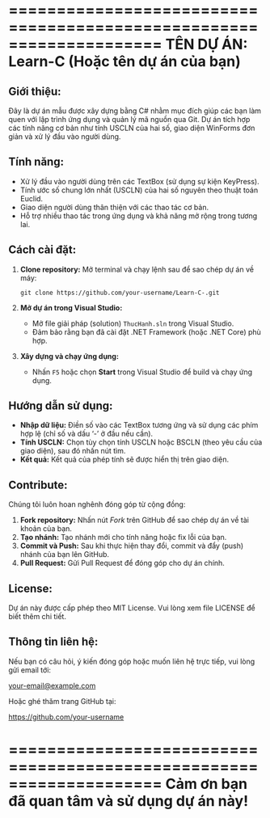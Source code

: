====================================================================
                    TÊN DỰ ÁN: Learn-C (Hoặc tên dự án của bạn)
====================================================================

Giới thiệu:
-----------
Đây là dự án mẫu được xây dựng bằng C# nhằm mục đích giúp các bạn làm quen với 
lập trình ứng dụng và quản lý mã nguồn qua Git. Dự án tích hợp các tính năng cơ bản 
như tính USCLN của hai số, giao diện WinForms đơn giản và xử lý đầu vào người dùng.

Tính năng:
-----------
- Xử lý đầu vào người dùng trên các TextBox (sử dụng sự kiện KeyPress).
- Tính ước số chung lớn nhất (USCLN) của hai số nguyên theo thuật toán Euclid.
- Giao diện người dùng thân thiện với các thao tác cơ bản.
- Hỗ trợ nhiều thao tác trong ứng dụng và khả năng mở rộng trong tương lai.

Cách cài đặt:
-------------
1. **Clone repository:**
   Mở terminal và chạy lệnh sau để sao chép dự án về máy:
   
       git clone https://github.com/your-username/Learn-C-.git

2. **Mở dự án trong Visual Studio:**
   - Mở file giải pháp (solution) `ThucHanh.sln` trong Visual Studio.
   - Đảm bảo rằng bạn đã cài đặt .NET Framework (hoặc .NET Core) phù hợp.

3. **Xây dựng và chạy ứng dụng:**
   - Nhấn `F5` hoặc chọn **Start** trong Visual Studio để build và chạy ứng dụng.

Hướng dẫn sử dụng:
-------------------
- **Nhập dữ liệu:** Điền số vào các TextBox tương ứng và sử dụng các phím hợp lệ (chỉ số và dấu ‘-’ ở đầu nếu cần).
- **Tính USCLN:** Chọn tùy chọn tính USCLN hoặc BSCLN (theo yêu cầu của giao diện), sau đó nhấn nút tìm.
- **Kết quả:** Kết quả của phép tính sẽ được hiển thị trên giao diện.

Contribute:
-----------
Chúng tôi luôn hoan nghênh đóng góp từ cộng đồng:
1. **Fork repository:** Nhấn nút *Fork* trên GitHub để sao chép dự án về tài khoản của bạn.
2. **Tạo nhánh:** Tạo nhánh mới cho tính năng hoặc fix lỗi của bạn.
3. **Commit và Push:** Sau khi thực hiện thay đổi, commit và đẩy (push) nhánh của bạn lên GitHub.
4. **Pull Request:** Gửi Pull Request để đóng góp cho dự án chính.

License:
---------
Dự án này được cấp phép theo MIT License. Vui lòng xem file LICENSE để biết thêm chi tiết.

Thông tin liên hệ:
-------------------
Nếu bạn có câu hỏi, ý kiến đóng góp hoặc muốn liên hệ trực tiếp, vui lòng gửi email tới:
   
   your-email@example.com

Hoặc ghé thăm trang GitHub tại:

   https://github.com/your-username

====================================================================
        Cảm ơn bạn đã quan tâm và sử dụng dự án này!
====================================================================
